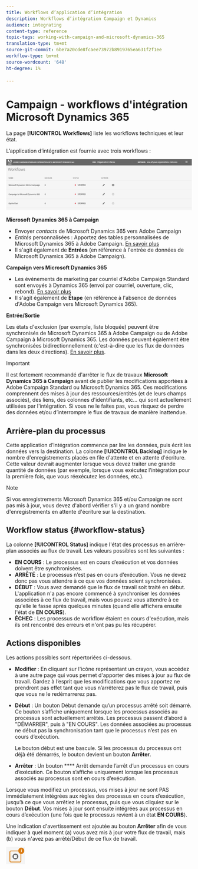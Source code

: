 ```yaml
---
title: Workflows d’application d’intégration
description: Workflows d’intégration Campaign et Dynamics
audience: integrating
content-type: reference
topic-tags: working-with-campaign-and-microsoft-dynamics-365
translation-type: tm+mt
source-git-commit: 6be7a20cde8fcaee73972b8919765ea631f2f1ee
workflow-type: tm+mt
source-wordcount: '648'
ht-degree: 1%

---
```



# Campaign - workflows d&#39;intégration Microsoft Dynamics 365

La page **[!UICONTROL Workflows]** liste les workflows techniques et leur état.

L’application d’intégration est fournie avec trois workflows :

![](assets/d365-to-acs-ui-page-workflows.png)

**Microsoft Dynamics 365 à Campaign**
* Envoyer *contacts* de Microsoft Dynamics 365 vers Adobe Campaign
* *Entités* personnalisées : Apportez des tables personnalisées de Microsoft Dynamics 365 à Adobe Campaign. [En savoir plus](../../integrating/using/d365-acs-using-the-integration.md#data-flows)
* Il s&#39;agit également de **Entrées** (en référence à l&#39;entrée de données de Microsoft Dynamics 365 à Adobe Campaign).

**Campaign vers Microsoft Dynamics 365**
* Les événements de marketing par courriel d&#39;Adobe Campaign Standard sont envoyés à Dynamics 365 (envoi par courriel, ouverture, clic, rebond). [En savoir plus](../../integrating/using/d365-acs-using-the-integration.md#email-marketing-event-flow)
* Il s&#39;agit également de **Étape** (en référence à l&#39;absence de données d&#39;Adobe Campaign vers Microsoft Dynamics 365).

**Entrée/Sortie**

Les états d&#39;exclusion (par exemple, liste bloquée) peuvent être synchronisés de Microsoft Dynamics 365 à Adobe Campaign ou de Adobe Campaign à Microsoft Dynamics 365. Les données peuvent également être synchronisées bidirectionnellement (c&#39;est-à-dire que les flux de données dans les deux directions). [En savoir plus](../../integrating/using/d365-acs-self-service-app-data-sync.md#opt-in-out-wf).

>[!IMPORTANT]
>
>Il est fortement recommandé d&#39;arrêter le flux de travaux **Microsoft Dynamics 365 à Campaign** avant de publier les modifications apportées à Adobe Campaign Standard ou Microsoft Dynamics 365. Ces modifications comprennent des mises à jour des ressources/entités (et de leurs champs associés), des liens, des colonnes d&#39;identifiants, etc... qui sont actuellement utilisées par l&#39;intégration. Si vous ne le faites pas, vous risquez de perdre des données et/ou d’interrompre le flux de travaux de manière inattendue.

## Arrière-plan du processus

Cette application d’intégration commence par lire les données, puis écrit les données vers la destination. La colonne **[!UICONTROL Backlog]** indique le nombre d&#39;enregistrements placés en file d&#39;attente et en attente d&#39;écriture. Cette valeur devrait augmenter lorsque vous devez traiter une grande quantité de données (par exemple, lorsque vous exécutez l’intégration pour la première fois, que vous réexécutez les données, etc.).

>[!NOTE]
>Si vos enregistrements Microsoft Dynamics 365 et/ou Campaign ne sont pas mis à jour, vous devez d&#39;abord vérifier s&#39;il y a un grand nombre d&#39;enregistrements en attente d&#39;écriture sur la destination.


## Workflow status {#workflow-status}

La colonne **[!UICONTROL Status]** indique l&#39;état des processus en arrière-plan associés au flux de travail. Les valeurs possibles sont les suivantes :

* **EN COURS** : Le processus est en cours d’exécution et vos données doivent être synchronisées.
* **ARRÊTÉ** : Le processus n’est pas en cours d’exécution. Vous ne devez donc pas vous attendre à ce que vos données soient synchronisées.
* **DÉBUT** : Vous avez demandé que le flux de travail soit traité en début. L&#39;application n&#39;a pas encore commencé à synchroniser les données associées à ce flux de travail, mais vous pouvez vous attendre à ce qu&#39;elle le fasse après quelques minutes (quand elle affichera ensuite l&#39;état de **EN COURS**).
* **ÉCHEC** : Les processus de workflow étaient en cours d&#39;exécution, mais ils ont rencontré des erreurs et n&#39;ont pas pu les récupérer.

## Actions disponibles

Les actions possibles sont répertoriées ci-dessous.

* **Modifier** : En cliquant sur l&#39;icône représentant un crayon, vous accédez à une autre page qui vous permet d&#39;apporter des mises à jour au flux de travail. Gardez à l’esprit que les modifications que vous apportez ne prendront pas effet tant que vous n’arrêterez pas le flux de travail, puis que vous ne le redémarrerez pas.

* **Début** : Un bouton Début demande qu’un processus arrêté soit démarré. Ce bouton s’affiche uniquement lorsque les processus associés au processus sont actuellement arrêtés. Les processus passent d’abord à &quot;DÉMARRER&quot;, puis à &quot;EN COURS&quot;. Les données associées au processus ne début pas la synchronisation tant que le processus n’est pas en cours d’exécution.

   Le bouton début est une bascule. Si les processus du processus ont déjà été démarrés, le bouton devient un bouton **Arrêter**.

* **Arrêter** : Un bouton  **** Arrêt demande l’arrêt d’un processus en cours d’exécution. Ce bouton s’affiche uniquement lorsque les processus associés au processus sont en cours d’exécution.

Lorsque vous modifiez un processus, vos mises à jour ne sont PAS immédiatement intégrées aux règles des processus en cours d’exécution, jusqu’à ce que vous arrêtiez le processus, puis que vous cliquiez sur le bouton **Début**. Vos mises à jour sont ensuite intégrées aux processus en cours d’exécution (une fois que le processus revient à un état **EN COURS**).

Une indication d&#39;avertissement est ajoutée au bouton **Arrêter** afin de vous indiquer à quel moment (a) vous avez mis à jour votre flux de travail, mais (b) vous n&#39;avez pas arrêté/Début de ce flux de travail.

![](assets/d365-to-acs-icon-stop-with-changes.png)
